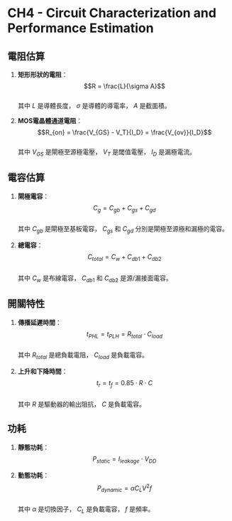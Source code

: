 # CH4 - Circuit Characterization and Performance Estimation

## 電阻估算
1. **矩形形狀的電阻**：  
   $$R = \frac{L}{\sigma A}$$  
   其中 $L$ 是導體長度， $\sigma$ 是導體的導電率， $A$ 是截面積。  

2. **MOS電晶體通道電阻**：  
   $$R_{on} = \frac{V_{GS} - V_T}{I_D} = \frac{V_{ov}}{I_D}$$  
   其中 $V_{GS}$ 是閘極至源極電壓， $V_T$ 是閾值電壓， $I_D$ 是漏極電流。

## 電容估算
1. **閘極電容**：  
   $$C_g = C_{gb} + C_{gs} + C_{gd}$$  
   其中 $C_{gb}$ 是閘極至基板電容， $C_{gs}$ 和 $C_{gd}$ 分別是閘極至源極和漏極的電容。  

2. **總電容**：  
   $$C_{total} = C_w + C_{db1} + C_{db2}$$  
   其中 $C_w$ 是布線電容， $C_{db1}$ 和 $C_{db2}$ 是源/漏接面電容。

## 開關特性
1. **傳播延遲時間**：  
   $$t_{PHL} = t_{PLH} = R_{total} \cdot C_{load}$$  
   其中 $R_{total}$ 是總負載電阻， $C_{load}$ 是負載電容。

2. **上升和下降時間**：  
   $$t_r = t_f = 0.85 \cdot R \cdot C$$  
   其中 $R$ 是驅動器的輸出阻抗， $C$ 是負載電容。

## 功耗
1. **靜態功耗**：  
   $$P_{static} = I_{leakage} \cdot V_{DD}$$  

2. **動態功耗**：  
   $$P_{dynamic} = \alpha C_L V^2 f$$  
   其中  $\alpha$ 是切換因子， $C_L$ 是負載電容， $f$ 是頻率。
